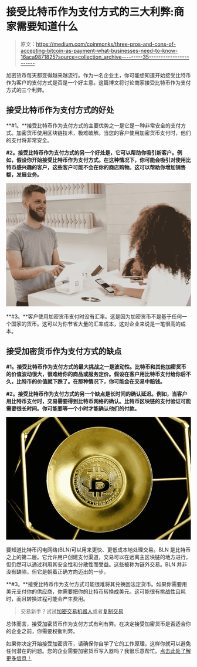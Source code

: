 # 接受比特币作为支付方式的三大利弊:商家需要知道什么

> 原文：<https://medium.com/coinmonks/three-pros-and-cons-of-accepting-bitcoin-as-payment-what-businesses-need-to-know-16aca9871825?source=collection_archive---------35----------------------->

加密货币每天都变得越来越流行。作为一名企业主，你可能想知道开始接受比特币作为客户的支付方式是否是一个好主意。这篇博文将讨论商家接受比特币作为支付方式的三个利弊。

## 接受比特币作为支付方式的好处

**#1。**接受比特币作为支付方式的主要优势之一是它是一种非常安全的支付方式。加密货币使用区块链技术，极难破解。当您的客户使用加密货币支付时，他们的支付将非常安全。

**#2。接受比特币作为支付方式的另一个好处是，它可以帮助你吸引新客户。例如，假设你开始接受比特币作为支付方式。在这种情况下，你可能会吸引对使用比特币感兴趣的客户，这些客户可能不会在你的商店购物。这可以帮助你增加销售额，发展业务。**

![](img/e7dfdf2b23c414c16da2d839b356302d.png)

**#3。**客户使用加密货币支付时没有汇率。这是因为加密货币不是基于任何一个国家的货币。这可以为你节省大量的汇率成本，这对企业来说是一笔很高的成本。

## 接受加密货币作为支付方式的缺点

**#1。接受比特币作为支付方式的最大挑战之一是波动性。比特币和其他加密货币的价值波动很大，很难给你的商品或服务定价。假设在客户用比特币支付给你后不久，比特币的价值就下跌了。在那种情况下，你可能会在交易中赔钱。**

**#2。接受比特币作为支付方式的另一个缺点是长时间的确认延迟。例如，当客户用比特币支付时，交易需要得到比特币网络的确认。比特币区块链的支付验证可能需要很长时间。你可能要等一个小时才能确认他们的付款。**

![](img/b82476eea1c8d3e0b81fab5600fd4568.png)

要知道比特币闪电网络(BLN)可以用来更快、更低成本地处理交易。BLN 是比特币之上的第二层。它允许用户创建支付渠道，交易可以在远离主区块链的地方进行，但仍然可以通过利用其安全性和分散性而受益。这些被称为链外交易。BLN 并非没有缺陷，但它是朝着正确方向迈出的一步。

**#3。**接受比特币作为支付方式可能很难将其兑换回法定货币。如果你需要用美元支付你的供应商，你需要把你的比特币转换成美元。这可能很有挑战性且耗时，而且转换过程可能会产生费用。

> 交易新手？试试[加密交易机器人](/coinmonks/crypto-trading-bot-c2ffce8acb2a)或者[复制交易](/coinmonks/top-10-crypto-copy-trading-platforms-for-beginners-d0c37c7d698c)

总体而言，接受加密货币作为支付方式有利有弊。在决定接受加密货币是否适合你的企业之前，你需要权衡利弊。

如果你决定开始接受加密货币，请确保你自学了它的工作原理，这样你就可以避免任何潜在的问题。您的企业需要加密货币写入器吗？我很乐意帮忙。[点击此处了解更多信息！](https://www.fiverr.com/share/xeLPkl)